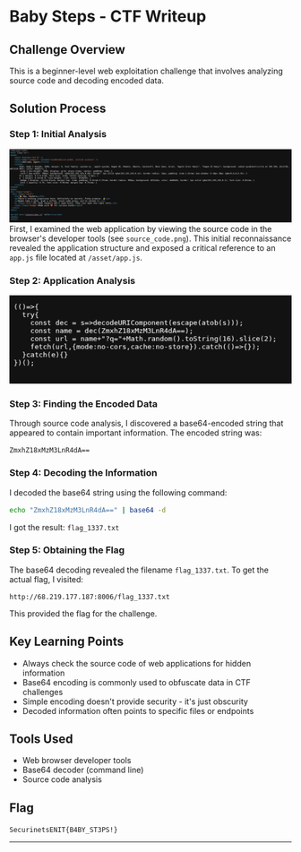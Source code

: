 # Baby Steps - CTF Writeup

## Challenge Overview
This is a beginner-level web exploitation challenge that involves analyzing source code and decoding encoded data.

## Solution Process

### Step 1: Initial Analysis
![source code](source_code.png)
First, I examined the web application by viewing the source code in the browser's developer tools (see `source_code.png`). This initial reconnaissance revealed the application structure and exposed a critical reference to an `app.js` file located at `/asset/app.js`.

### Step 2: Application Analysis
![app.js](appjs.png)


### Step 3: Finding the Encoded Data
Through source code analysis, I discovered a base64-encoded string that appeared to contain important information. The encoded string was:
```
ZmxhZ18xMzM3LnR4dA==
```

### Step 4: Decoding the Information
I decoded the base64 string using the following command:
```bash
echo "ZmxhZ18xMzM3LnR4dA==" | base64 -d
```

I got the result:
`flag_1337.txt`

### Step 5: Obtaining the Flag
The base64 decoding revealed the filename `flag_1337.txt`. To get the actual flag, I visited:
```
http://68.219.177.187:8006/flag_1337.txt
```

This provided the flag for the challenge.

## Key Learning Points
- Always check the source code of web applications for hidden information
- Base64 encoding is commonly used to obfuscate data in CTF challenges
- Simple encoding doesn't provide security - it's just obscurity
- Decoded information often points to specific files or endpoints

## Tools Used
- Web browser developer tools
- Base64 decoder (command line)
- Source code analysis

## Flag
`SecurinetsENIT{B4BY_ST3PS!}`

---

